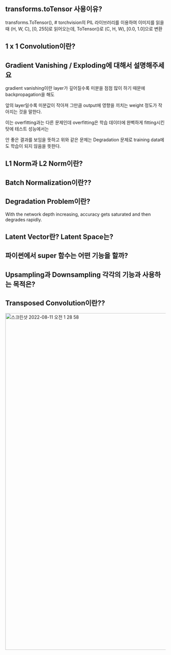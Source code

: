 ## transforms.toTensor 사용이유?

transforms.ToTensor(), # torchvision의 PIL 라이브러리를 이용하여 이미지를 읽을 때 (H, W, C), [0, 255]로 읽어오는데, ToTensor()로 (C, H, W), [0.0, 1.0]으로 변환


## 1 x 1 Convolution이란?


## Gradient Vanishing / Exploding에 대해서 설명해주세요

gradient vanishing이란 layer가 깊어질수록 미분을 점점 많이 하기 때문에 backpropagation을 해도

앞의 layer일수록 미분값이 작아져 그만큼 output에 영향을 끼치는 weight 정도가 작아지는 것을 말한다.

이는 overfitting과는 다른 문제인데 overfitting은 학습 데이터에 완벽하게 fitting시킨 탓에 테스트 성능에서는

안 좋은 결과를 보임을 뜻하고 위와 같은 문제는 Degradation 문제로 training data에도 학습이 되지 않음을 뜻한다.

## L1 Norm과 L2 Norm이란?

## Batch Normalization이란??


## Degradation Problem이란?
With the network depth increasing, accuracy gets saturated and then degrades rapidly.

## Latent Vector란? Latent Space는?

## 파이썬에서 super 함수는 어떤 기능을 할까?

## Upsampling과 Downsampling 각각의 기능과 사용하는 목적은?

## Transposed Convolution이란??
<img width="1057" alt="스크린샷 2022-08-11 오전 1 28 58" src="https://user-images.githubusercontent.com/52812351/183963588-628bf7be-f806-4a84-9005-0a272b650ada.png">

